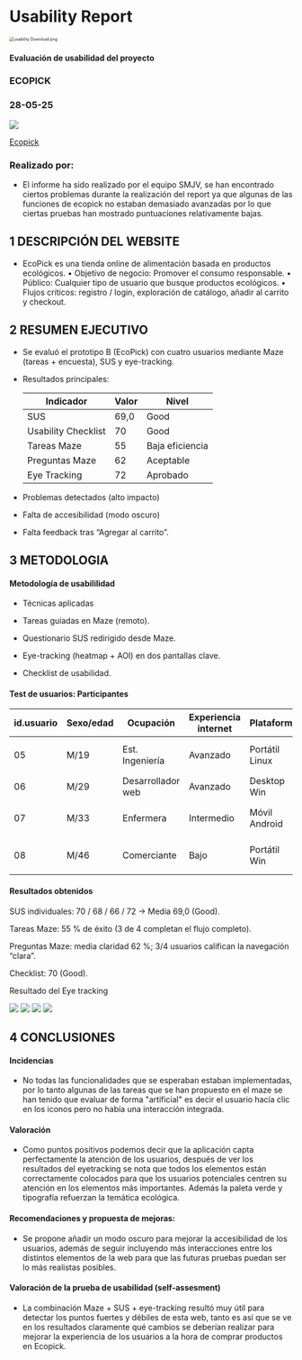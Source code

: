 # Usability Report



<img src="https://encrypted-tbn0.gstatic.com/images?q=tbn:ANd9GcRF017nhV-TFmNER2OM8UbXtdN6xwAKBYrv0i6onNfKu6Yn0BV0RK6aiOroeXl73LSY-B0&usqp=CAU" alt="usability Download png" style="zoom:50%;" />

#### Evaluación de usabilidad del proyecto 

### ECOPICK

### 28-05-25


![](https://github.com/DIU1-SMJV/UX_CaseStudy/blob/master/P4/Logotipo.png)

[Ecopick](https://github.com/VictorNievas/UX_CaseStudy)





### Realizado por:

- El informe ha sido realizado por el equipo SMJV, se han encontrado ciertos problemas durante la realización del report ya que algunas de las funciones de ecopick no estaban demasiado avanzadas por lo que ciertas pruebas han mostrado puntuaciones relativamente bajas.











## 1 DESCRIPCIÓN DEL WEBSITE

- EcoPick es una tienda online de alimentación basada en productos ecológicos.
• Objetivo de negocio: Promover el consumo responsable.
• Público: Cualquier tipo de usuario que busque productos ecológicos.
• Flujos críticos: registro / login, exploración de catálogo, añadir al carrito y checkout.

 



## 2 RESUMEN EJECUTIVO

- Se evaluó el prototipo B (EcoPick) con cuatro usuarios mediante Maze (tareas + encuesta), SUS y eye-tracking.
- Resultados principales:

  | Indicador | Valor | Nivel |
  | ---------- | --------- | --------- |
  |     SUS     |    69,0   | Good |
  |     Usability Checklist     |    70   | Good |
  |     Tareas Maze     |    55   | Baja eficiencia  |
  |     Preguntas Maze     |    62   | Aceptable  |
  |     Eye Tracking     |    72   | Aprobado  |

- Problemas detectados (alto impacto)
- Falta de accesibilidad (modo oscuro)
- Falta feedback tras “Agregar al carrito”.


## 3 METODOLOGIA 

#### Metodología de usabililidad

- Técnicas aplicadas
- Tareas guiadas en Maze (remoto).

- Questionario SUS redirigido desde Maze.

- Eye-tracking (heatmap + AOI) en dos pantallas clave.

- Checklist de usabilidad.
 

#### Test de usuarios: Participantes

  | id.usuario | Sexo/edad | Ocupación | Experiencia internet  | Plataforma | Perfil cubierto | Test | SUS score |
  | ---------- | --------- | --------- | --------------------  | ---------- | --------------- | ---- | --------- |
  |     05     |    M/19   | Est. Ingeniería  |       Avanzado        |    Portátil Linux   | Usuario poco hábil | B | 70,0 |
  |     06     |    M/29   | Desarrollador web  |       Avanzado        |    Desktop Win   | Usuario experto | B | 68,0 |
  |     07     |    M/33   | Enfermera   |       Intermedio         |    Móvil Android   | Usuario poco hábil | B | 66,0 |
  |     08     |    M/46   | Comerciante  |       Bajo         |    Portátil Win   | Usuario poco hábil | B | 72,0 |

#### Resultados obtenidos

SUS individuales: 70 / 68 / 66 / 72 → Media 69,0 (Good).

Tareas Maze: 55 % de éxito (3 de 4 completan el flujo completo).

Preguntas Maze: media claridad 62 %; 3/4 usuarios califican la navegación “clara”.

Checklist: 70 (Good).

Resultado del Eye tracking

![](https://github.com/DIU1-SMJV/UX_CaseStudy/blob/master/P4/HeatMap.png)
![](https://github.com/DIU1-SMJV/UX_CaseStudy/blob/master/P4/HeatMap2.PNG)
![](https://github.com/DIU1-SMJV/UX_CaseStudy/blob/master/P4/%C3%81reas%20de%20Inter%C3%A9s%20(AoI).PNG)
![](https://github.com/DIU1-SMJV/UX_CaseStudy/blob/master/P4/%C3%81reas%20de%20Inter%C3%A9s%20(AoI)%202.PNG)



## 4 CONCLUSIONES 


#### Incidencias

- No todas las funcionalidades que se esperaban estaban implementadas, por lo tanto algunas de las tareas que se han propuesto en el maze se han tenido que evaluar de forma "artificial" es decir el usuario hacía clic en los iconos pero no había una interacción integrada.

#### Valoración 

- Como puntos positivos podemos decir que la aplicación capta perfectamente la atención de los usuarios, después de ver los resultados del eyetracking se nota que todos los elementos están correctamente colocados para que los usuarios potenciales centren su atención en los elementos más importantes. Además la paleta verde y tipografía refuerzan la temática ecológica.

#### Recomendaciones y propuesta de mejoras: 

- Se propone añadir un modo oscuro para mejorar la accesibilidad de los usuarios, además de seguir incluyendo más interacciones entre los distintos elementos de la web para que las futuras pruebas puedan ser lo más realistas posibles.


#### Valoración de la prueba de usabilidad (self-assesment)

- La combinación Maze + SUS + eye-tracking resultó muy útil para detectar los puntos fuertes y débiles de esta web, tanto es así que se ve en los resultados claramente qué cambios se deberían realizar para mejorar la experiencia de los usuarios a la hora de comprar productos en Ecopick.
